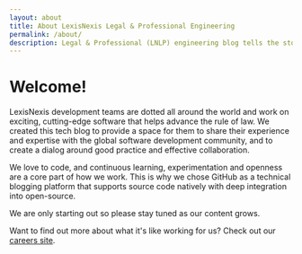 ```yaml
---
layout: about
title: About LexisNexis Legal & Professional Engineering
permalink: /about/
description: Legal & Professional (LNLP) engineering blog tells the story of our challenges and our way of solving them. Read about architecture, application and content engineering, written by our engineers.
---
```


# Welcome!

LexisNexis development teams are dotted all around the world and work on exciting, cutting-edge software that helps advance the rule of law. We created this tech blog to provide a space for them to share their experience and expertise with the global software development community, and to create a dialog around good practice and effective collaboration.

We love to code, and continuous learning, experimentation and openness are a core part of how we work. This is why we chose GitHub as a technical blogging platform that supports source code natively with deep integration into open-source.

We are only starting out so please stay tuned as our content grows. 

Want to find out more about what it's like working for us? Check out our <a href="https://www.lexisnexis.com/en-us/about-us/careers.page">careers site</a>. 

<p> </p> 





